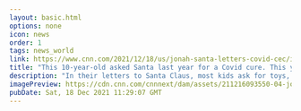```yaml
---
layout: basic.html
options: none
icon: news
order: 1
tags: news_world
link: https://www.cnn.com/2021/12/18/us/jonah-santa-letters-covid-cec/index.html
title: "This 10-year-old asked Santa last year for a Covid cure. This year he has a new request"
description: "In their letters to Santa Claus, most kids ask for toys, dolls or maybe a new Xbox. "
imagePreview: https://cdn.cnn.com/cnnnext/dam/assets/211216093550-04-jonah-letter-to-santa-this-year-cec-video-synd-2.jpg
pubDate: Sat, 18 Dec 2021 11:29:07 GMT
---
```


